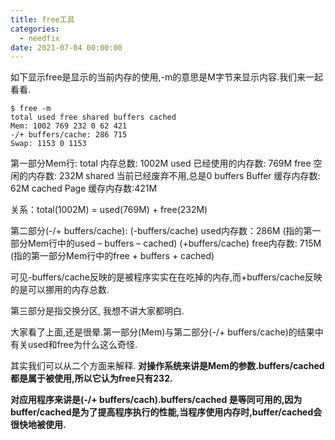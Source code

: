 ```yaml
---
title: free工具
categories:
  - needfix
date: 2021-07-04 00:00:00
---
```

如下显示free是显示的当前内存的使用,-m的意思是M字节来显示内容.我们来一起看看.

    $ free -m
    total used free shared buffers cached
    Mem: 1002 769 232 0 62 421
    -/+ buffers/cache: 286 715
    Swap: 1153 0 1153

第一部分Mem行:
total 内存总数: 1002M
used 已经使用的内存数: 769M
free 空闲的内存数: 232M
shared 当前已经废弃不用,总是0
buffers Buffer 缓存内存数: 62M
cached Page 缓存内存数:421M

关系：total(1002M) = used(769M) + free(232M)

第二部分(-/+ buffers/cache):
(-buffers/cache) used内存数：286M (指的第一部分Mem行中的used – buffers – cached)
(+buffers/cache) free内存数: 715M (指的第一部分Mem行中的free + buffers + cached)

可见-buffers/cache反映的是被程序实实在在吃掉的内存,而+buffers/cache反映的是可以挪用的内存总数.

第三部分是指交换分区, 我想不讲大家都明白.

 

大家看了上面,还是很晕.第一部分(Mem)与第二部分(-/+ buffers/cache)的结果中有关used和free为什么这么奇怪.


其实我们可以从二个方面来解释.
**对操作系统来讲是Mem的参数.buffers/cached 都是属于被使用,所以它认为free只有232.**

**对应用程序来讲是(-/+ buffers/cach).buffers/cached 是等同可用的,因为buffer/cached是为了提高程序执行的性能,当程序使用内存时,buffer/cached会很快地被使用.**